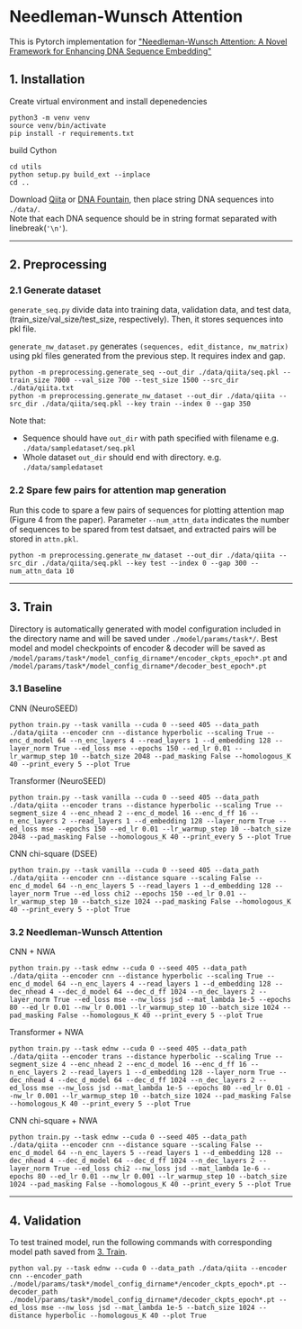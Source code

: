 # Needleman-Wunsch Attention

This is Pytorch implementation for ["Needleman-Wunsch Attention: A Novel Framework for Enhancing DNA Sequence Embedding"]()

## 1. Installation

Create virtual environment and install depenedencies

```
python3 -m venv venv
source venv/bin/activate
pip install -r requirements.txt
```

build Cython

```
cd utils
python setup.py build_ext --inplace
cd ..
```

Download [Qiita](https://cmi-workshop.readthedocs.io/en/latest/index.html)
or [DNA Fountain](http://www.ebi.ac.uk/ena/data/view/PRJEB19305), 
then place string DNA sequences into `./data/`. \
Note that each DNA sequence should be in string format separated with linebreak(`'\n'`).

---

## 2. Preprocessing

### 2.1 Generate dataset

`generate_seq.py` divide data into training data, validation data, and test data,
(train_size/val_size/test_size, respectively).
Then, it stores sequences into pkl file.

`generate_nw_dataset.py` generates `(sequences, edit_distance, nw_matrix)` using pkl files
generated from the previous step.
It requires index and gap.

```
python -m preprocessing.generate_seq --out_dir ./data/qiita/seq.pkl --train_size 7000 --val_size 700 --test_size 1500 --src_dir ./data/qiita.txt
python -m preprocessing.generate_nw_dataset --out_dir ./data/qiita --src_dir ./data/qiita/seq.pkl --key train --index 0 --gap 350
```

Note that:

- Sequence should have `out_dir` with path specified with filename e.g. `./data/sampledataset/seq.pkl`
- Whole dataset `out_dir` should end with directory. e.g. `./data/sampledataset`

### 2.2 Spare few pairs for attention map generation

Run this code to spare a few pairs of sequences for plotting attention map (Figure 4 from the paper).
Parameter `--num_attn_data` indicates the number of sequences to be spared from test datsaet,
and extracted pairs will be stored in `attn.pkl`.

```
python -m preprocessing.generate_nw_dataset --out_dir ./data/qiita --src_dir ./data/qiita/seq.pkl --key test --index 0 --gap 300 --num_attn_data 10
```

---

## <a name=train></a>3. Train

Directory is automatically generated with model configuration included in the directory name
and will be saved under `./model/params/task*/`.
Best model and model checkpoints of encoder & decoder will be saved as
`/model/params/task*/model_config_dirname*/encoder_ckpts_epoch*.pt`
and
`/model/params/task*/model_config_dirname*/decoder_best_epoch*.pt`

### 3.1 Baseline

CNN (NeuroSEED)

```
python train.py --task vanilla --cuda 0 --seed 405 --data_path ./data/qiita --encoder cnn --distance hyperbolic --scaling True --enc_d_model 64 --n_enc_layers 4 --read_layers 1 --d_embedding 128 --layer_norm True --ed_loss mse --epochs 150 --ed_lr 0.01 --lr_warmup_step 10 --batch_size 2048 --pad_masking False --homologous_K 40 --print_every 5 --plot True
```

Transformer (NeuroSEED)

```
python train.py --task vanilla --cuda 0 --seed 405 --data_path ./data/qiita --encoder trans --distance hyperbolic --scaling True --segment_size 4 --enc_nhead 2 --enc_d_model 16 --enc_d_ff 16 --n_enc_layers 2 --read_layers 1 --d_embedding 128 --layer_norm True --ed_loss mse --epochs 150 --ed_lr 0.01 --lr_warmup_step 10 --batch_size 2048 --pad_masking False --homologous_K 40 --print_every 5 --plot True
```

CNN chi-square (DSEE)

```
python train.py --task vanilla --cuda 0 --seed 405 --data_path ./data/qiita --encoder cnn --distance square --scaling False --enc_d_model 64 --n_enc_layers 5 --read_layers 1 --d_embedding 128 --layer_norm True --ed_loss chi2 --epochs 150 --ed_lr 0.01 --lr_warmup_step 10 --batch_size 1024 --pad_masking False --homologous_K 40 --print_every 5 --plot True
```

### 3.2 Needleman-Wunsch Attention

CNN + NWA

```
python train.py --task ednw --cuda 0 --seed 405 --data_path ./data/qiita --encoder cnn --distance hyperbolic --scaling True --enc_d_model 64 --n_enc_layers 4 --read_layers 1 --d_embedding 128 --dec_nhead 4 --dec_d_model 64 --dec_d_ff 1024 --n_dec_layers 2 --layer_norm True --ed_loss mse --nw_loss jsd --mat_lambda 1e-5 --epochs 80 --ed_lr 0.01 --nw_lr 0.001 --lr_warmup_step 10 --batch_size 1024 --pad_masking False --homologous_K 40 --print_every 5 --plot True
```

Transformer + NWA

```
python train.py --task ednw --cuda 0 --seed 405 --data_path ./data/qiita --encoder trans --distance hyperbolic --scaling True --segment_size 4 --enc_nhead 2 --enc_d_model 16 --enc_d_ff 16 --n_enc_layers 2 --read_layers 1 --d_embedding 128 --layer_norm True --dec_nhead 4 --dec_d_model 64 --dec_d_ff 1024 --n_dec_layers 2 --ed_loss mse --nw_loss jsd --mat_lambda 1e-5 --epochs 80 --ed_lr 0.01 --nw_lr 0.001 --lr_warmup_step 10 --batch_size 1024 --pad_masking False --homologous_K 40 --print_every 5 --plot True
```

CNN chi-square + NWA

```
python train.py --task ednw --cuda 0 --seed 405 --data_path ./data/qiita --encoder cnn --distance square --scaling False --enc_d_model 64 --n_enc_layers 5 --read_layers 1 --d_embedding 128 --dec_nhead 4 --dec_d_model 64 --dec_d_ff 1024 --n_dec_layers 2 --layer_norm True --ed_loss chi2 --nw_loss jsd --mat_lambda 1e-6 --epochs 80 --ed_lr 0.01 --nw_lr 0.001 --lr_warmup_step 10 --batch_size 1024 --pad_masking False --homologous_K 40 --print_every 5 --plot True
```

---

## 4. Validation

To test trained model, run the following commands with corresponding model path saved from [3. Train](#train).

```
python val.py --task ednw --cuda 0 --data_path ./data/qiita --encoder cnn --encoder_path ./model/params/task*/model_config_dirname*/encoder_ckpts_epoch*.pt --decoder_path ./model/params/task*/model_config_dirname*/decoder_ckpts_epoch*.pt --ed_loss mse --nw_loss jsd --mat_lambda 1e-5 --batch_size 1024 --distance hyperbolic --homologous_K 40 --plot True
```
